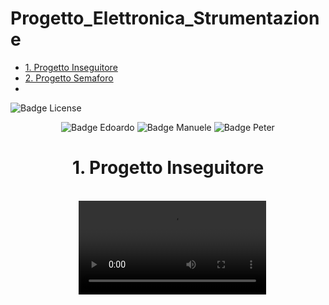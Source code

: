 # Progetto_Elettronica_Strumentazione
- [1. Progetto Inseguitore](#1-Progetto-Inseguitore)
- [2. Progetto Semaforo](#2-Progetto-Semaforo)
- <br>
![Badge License]
<div align = center>

![Badge Edoardo]
![Badge Manuele]
![Badge Peter]
<div>

# 1. Progetto Inseguitore
 <br>
   <video src="https://github.com/EdoGitMira/Progetto_Elettronica_Strumentazione/assets/49036361/011a9d13-0bde-471a-bb6c-143b7d44c1ec">    
 <br>
   <video src="https://github.com/EdoGitMira/Progetto_Elettronica_Strumentazione/assets/49036361/2202176f-ad6c-40ce-be80-fb46fe5914d1">    
 <br>
   <video src="https://github.com/EdoGitMira/Progetto_Elettronica_Strumentazione/assets/49036361/eec919b9-b86a-4c39-af9a-4862db92e79">    
 <br>
# 2. Progetto Semaforo
 <br>
   <video src="https://github.com/EdoGitMira/Progetto_Elettronica_Strumentazione/assets/49036361/be87b92c-7ebe-43f8-9b46-e28b944af96e">
 <br>

  
[Badge License]: https://img.shields.io/badge/License-MIT-yellow.svg?style=for-the-badge
[Badge Edoardo]: https://img.shields.io/badge/Edoardo_Mirandola-FFC000?style=for-the-badge
[Badge Manuele]: https://img.shields.io/badge/Manuele_Pennacchio-FFC000?style=for-the-badge
[Badge Peter]: https://img.shields.io/badge/Peter_William_Gurguis_Fares-FFC000?style=for-the-badge

